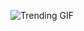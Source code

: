 ![Trending GIF](https://media0.giphy.com/media/v1.Y2lkPThiYjIxNzcyNnM1dzBtbTZ2b2FkZWx5dDl1bGc0dHk3d28wMnBmMWJzOG1zOW53byZlcD12MV9naWZzX3NlYXJjaCZjdD1n/fryY00CO4xCz4uJuDQ/giphy.gif)
